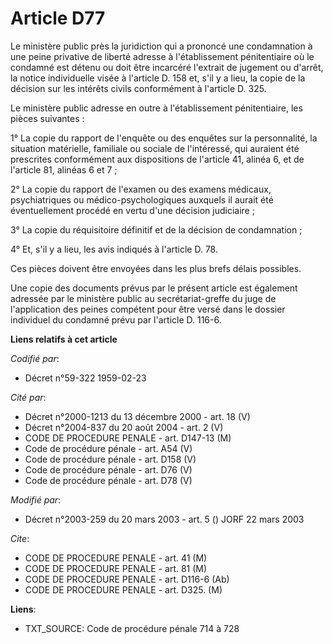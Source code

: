 # Article D77

Le ministère public près la juridiction qui a prononcé une condamnation à une peine privative de liberté adresse à
l'établissement pénitentiaire où le condamné est détenu ou doit être incarcéré l'extrait de jugement ou d'arrêt, la notice
individuelle visée à l'article D. 158 et, s'il y a lieu, la copie de la décision sur les intérêts civils conformément à
l'article D. 325.

Le ministère public adresse en outre à l'établissement pénitentiaire, les pièces suivantes :

1° La copie du rapport de l'enquête ou des enquêtes sur la personnalité, la situation matérielle, familiale ou sociale de
l'intéressé, qui auraient été prescrites conformément aux dispositions de l'article 41, alinéa 6, et de l'article 81, alinéas
6 et 7 ;

2° La copie du rapport de l'examen ou des examens médicaux, psychiatriques ou médico-psychologiques auxquels il aurait été
éventuellement procédé en vertu d'une décision judiciaire ;

3° La copie du réquisitoire définitif et de la décision de condamnation ;

4° Et, s'il y a lieu, les avis indiqués à l'article D. 78.

Ces pièces doivent être envoyées dans les plus brefs délais possibles.

Une copie des documents prévus par le présent article est également adressée par le ministère public au secrétariat-greffe du
juge de l'application des peines compétent pour être versé dans le dossier individuel du condamné prévu par l'article D.
116-6.

**Liens relatifs à cet article**

_Codifié par_:

  - Décret n°59-322 1959-02-23

_Cité par_:

  - Décret n°2000-1213 du 13 décembre 2000 - art. 18 (V)
  - Décret n°2004-837 du 20 août 2004 - art. 2 (V)
  - CODE DE PROCEDURE PENALE - art. D147-13 (M)
  - Code de procédure pénale - art. A54 (V)
  - Code de procédure pénale - art. D158 (V)
  - Code de procédure pénale - art. D76 (V)
  - Code de procédure pénale - art. D78 (V)

_Modifié par_:

  - Décret n°2003-259 du 20 mars 2003 - art. 5 () JORF 22 mars 2003

_Cite_:

  - CODE DE PROCEDURE PENALE - art. 41 (M)
  - CODE DE PROCEDURE PENALE - art. 81 (M)
  - CODE DE PROCEDURE PENALE - art. D116-6 (Ab)
  - CODE DE PROCEDURE PENALE - art. D325. (M)

**Liens**:

  - TXT_SOURCE: Code de procédure pénale 714 à 728
